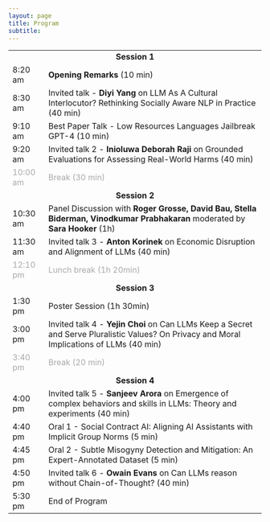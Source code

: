```yaml
---
layout: page
title: Program
subtitle: 
---
```



<!-- Program when finalized will appear here. Please check back soon. -->

<table style='margin-bottom:10pt;margin-left:auto;margin-right:auto;'>
  <tr>
    <!-- <td colspan="2"><b>Session 1:</b></td> -->
    <td colspan="2" style="text-align: center;"><b>Session 1</b></td>
  </tr>
  <tr>
    <td>8:20 am</td>
    <td><b>Opening Remarks</b> (10 min)</td>
  </tr>
  <tr>
    <td>8:30 am</td>
    <td>Invited talk - <b>Diyi Yang</b> on LLM As A Cultural Interlocutor? Rethinking Socially Aware NLP in Practice (40 min) <!-- Diyi Yang --></td>
  </tr>
  <tr>
    <td>9:10 am</td>
    <td>Best Paper Talk - Low Resources Languages Jailbreak GPT-4 (10 min) <!-- No Speaker Mentioned --></td>
  </tr>
  <tr>
    <td>9:20 am</td>
    <td>Invited talk 2 - <b>Inioluwa Deborah Raji</b> on Grounded Evaluations for Assessing Real-World Harms (40 min) <!-- : Deb Raji --></td>
  </tr>
  <tr style='color:darkgray;'>
    <td>10:00 am</td>
    <td>Break (30 min)</td>
  </tr>
  
  <tr>
    <td colspan="2" style="text-align: center;"><b>Session 2</b></td>
  </tr>
  <tr>
    <td>10:30 am</td>
    <td>Panel Discussion with <b>Roger Grosse, David Bau, Stella Biderman, Vinodkumar Prabhakaran</b> moderated by <b> Sara Hooker </b>(1h) <!-- No Specific Speakers Mentioned --></td>
  </tr>
  <tr>
    <td>11:30 am</td>
    <td>Invited talk 3 - <b>Anton Korinek</b> on Economic Disruption and Alignment of LLMs (40 min) </td>
  </tr>
  <tr style='color:darkgray;'>
    <td>12:10 pm</td>
    <td>Lunch break (1h 20min)</td>
  </tr>
  
  <tr>
    <td colspan="2" style="text-align: center;"><b>Session 3</b></td>
  </tr>
  <tr>
    <td>1:30 pm</td>
    <td>Poster Session (1h 30min) <!-- No Specific Speakers Mentioned --></td>
  </tr>
  <tr>
    <td>3:00 pm</td>
    <td>Invited talk 4 - <b>Yejin Choi</b> on Can LLMs Keep a Secret and Serve Pluralistic Values? On Privacy and Moral Implications of LLMs (40 min)</td>
  </tr>
  <tr style='color:darkgray;'>
    <td>3:40 pm</td>
    <td>Break (20 min)</td>
  </tr>
  <tr>
    <td colspan="2" style="text-align: center;"><b>Session 4</b></td>
  </tr>
  <tr>
    <td>4:00 pm</td>
    <td>Invited talk 5 - <b>Sanjeev Arora</b> on Emergence of complex behaviors and skills in LLMs: Theory and experiments (40 min) <!-- : Owain Evans --></td>
  </tr>
  <tr>
    <td>4:40 pm</td>
    <td>Oral 1 - Social Contract AI: Aligning AI Assistants with Implicit Group Norms (5 min) <!-- No Speaker Mentioned --></td>
  </tr>
  <tr>
    <td>4:45 pm</td>
    <td>Oral 2 - Subtle Misogyny Detection and Mitigation: An Expert-Annotated Dataset (5 min) <!-- No Speaker Mentioned --></td>
  </tr>
  <tr>
    <td>4:50 pm</td>
    <td>Invited talk 6 - <b>Owain Evans</b> on Can LLMs reason without Chain-of-Thought? (40 min) <!-- : Rumman Ch. --></td>
  </tr>
  <tr>
    <td>5:30 pm</td>
    <td>End of Program <!-- No Specific Speakers Mentioned --></td>
  </tr>
</table>

<!-- </div> -->
